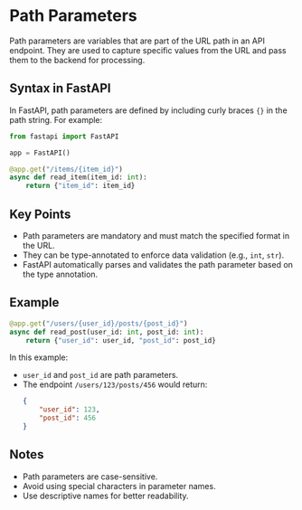 # Path Parameters

Path parameters are variables that are part of the URL path in an API endpoint. They are used to capture specific values from the URL and pass them to the backend for processing.

## Syntax in FastAPI

In FastAPI, path parameters are defined by including curly braces `{}` in the path string. For example:

```python
from fastapi import FastAPI

app = FastAPI()

@app.get("/items/{item_id}")
async def read_item(item_id: int):
    return {"item_id": item_id}
```

## Key Points
- Path parameters are mandatory and must match the specified format in the URL.
- They can be type-annotated to enforce data validation (e.g., `int`, `str`).
- FastAPI automatically parses and validates the path parameter based on the type annotation.

## Example

```python
@app.get("/users/{user_id}/posts/{post_id}")
async def read_post(user_id: int, post_id: int):
    return {"user_id": user_id, "post_id": post_id}
```

In this example:
- `user_id` and `post_id` are path parameters.
- The endpoint `/users/123/posts/456` would return:
  ```json
  {
      "user_id": 123,
      "post_id": 456
  }
  ```

## Notes
- Path parameters are case-sensitive.
- Avoid using special characters in parameter names.
- Use descriptive names for better readability.
